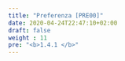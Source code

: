 ```yaml
---
title: "Preferenza [PRE00]"
date: 2020-04-24T22:47:10+02:00
draft: false
weight : 11
pre: "<b>1.4.1 </b>"
---
```

